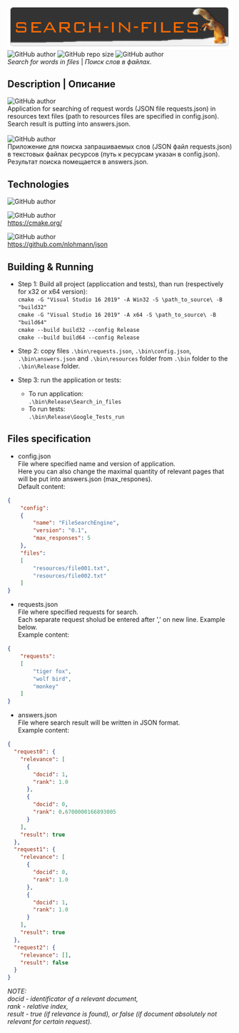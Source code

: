 ![# Search-in-files](search-in-files.png)<br>
![GitHub author](https://img.shields.io/badge/made_by-OldScripter-009919)
![GitHub repo size](https://img.shields.io/github/repo-size/OldScripter/Search-in-files)
![GitHub author](https://img.shields.io/badge/made_on-C++-red)
<br><i> Search for words in files</i> | <i> Поиск слов в файлах.</i>

## Description | Описание
![GitHub author](https://img.shields.io/badge/-ENG-blue)<br>
Application for searching of request words (JSON file requests.json) in resources text files (path to resources files are specified in config.json). Search result is putting into answers.json.<br><br>
![GitHub author](https://img.shields.io/badge/-RUS-red)<br>
Приложение для поиска запрашиваемых слов (JSON файл requests.json) в текстовых файлах ресурсов (путь к ресурсам указан в config.json). Результат поиска помещается в answers.json.
## Technologies
![GitHub author](https://img.shields.io/badge/C++-14-005199?style=for-the-badge)<br>

![GitHub author](https://img.shields.io/badge/CMake-3.22-005199?style=for-the-badge)<br>
https://cmake.org/<br>

![GitHub author](https://img.shields.io/badge/JSON-3.10.5-orange?style=for-the-badge)<br>
https://github.com/nlohmann/json<br>

## Building & Running
* Step 1: Build all project (appliccation and tests), than run (respectively for x32 or x64 version):<br>
`cmake -G "Visual Studio 16 2019" -A Win32 -S \path_to_source\ -B "build32"`<br>
`cmake -G "Visual Studio 16 2019" -A x64 -S \path_to_source\ -B "build64"`<br>
`cmake --build build32 --config Release`<br>
`cmake --build build64 --config Release`<br>

* Step 2: copy files `.\bin\requests.json`, `.\bin\config.json`, `.\bin\answers.json` and `.\bin\resources` folder from `.\bin` folder to the `.\bin\Release` folder.
* Step 3: run the application or tests:
  * To run application:<br>
`.\bin\Release\Search_in_files`<br>
  * To run tests:<br>
`.\bin\Release\Google_Tests_run`<br>

## Files specification
* config.json<br>
File where specified name and version of application.<br>
Here you can also change the maximal quantity of relevant pages that will be put into answers.json (max_respones).<br>
Default content:<br>
```json
{
    "config": 
    {
        "name": "FileSearchEngine",
        "version": "0.1",
        "max_responses": 5
    },
    "files": 
    [
        "resources/file001.txt",
        "resources/file002.txt"
    ]
}
```

* requests.json<br>
File where specified requests for search.<br>
Each separate request sholud be entered after ',' on new line. Example below.<br>
Example content:<br>
```json
{
    "requests":
    [
        "tiger fox",
        "wolf bird",
        "monkey"
    ]
}
```
* answers.json<br>
File where search result will be written in JSON format.<br>
Example content:<br>
```json
{
  "request0": {
    "relevance": [
      {
        "docid": 1,
        "rank": 1.0
      },
      {
        "docid": 0,
        "rank": 0.6700000166893005
      }
    ],
    "result": true
  },
  "request1": {
    "relevance": [
      {
        "docid": 0,
        "rank": 1.0
      },
      {
        "docid": 1,
        "rank": 1.0
      }
    ],
    "result": true
  },
  "request2": {
    "relevance": [],
    "result": false
  }
}
```
<i>NOTE:<br>docid - identificator of a relevant document,<br>rank - relative index,<br>result - true (if relevance is found), or false (if document absolutely not relevant for certain request).</i>
